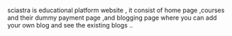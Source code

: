 sciastra is educational platform website , it consist of home page ,courses and their dummy payment page ,and blogging page where you can add your own blog and see the existing blogs ..

